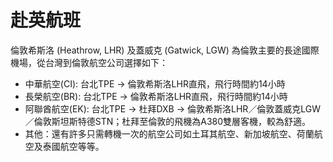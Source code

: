 # 赴英航班

倫敦希斯洛 (Heathrow, LHR) 及蓋威克 (Gatwick, LGW) 為倫敦主要的長途國際機場，從台灣到倫敦航空公司選擇如下：
* 中華航空(CI): 台北TPE → 倫敦希斯洛LHR直飛，飛行時間約14小時
* 長榮航空(BR): 台北TPE → 倫敦希斯洛LHR直飛，飛行時間約14小時
* 阿聯酋航空(EK): 台北TPE → 杜拜DXB → 倫敦希斯洛LHR／倫敦蓋威克LGW／倫敦斯坦斯特德STN；杜拜至倫敦的飛機為A380雙層客機，較為舒適。
* 其他：還有許多只需轉機一次的航空公司如土耳其航空、新加坡航空、荷蘭航空及泰國航空等等。

